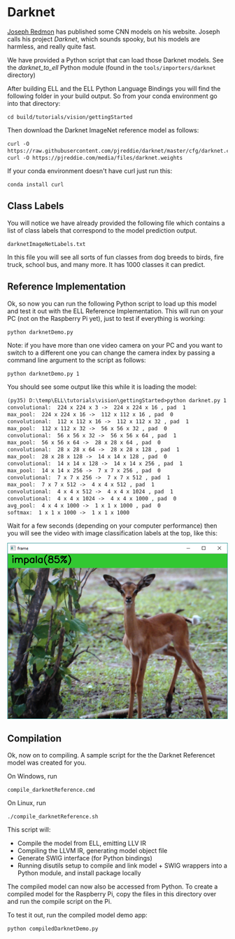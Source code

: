 
# Darknet

[Joseph Redmon](https://pjreddie.com/darknet/) has published some CNN models on his website.
Joseph calls his project *Darknet*, which sounds spooky, but his models are harmless, and really quite fast. 

We have provided a Python script that can load those Darknet models.
See the *darknet_to_ell* Python module (found in the `tools/importers/darknet` directory)

After building ELL and the ELL Python Language Bindings you will find the following folder in your build output.
So from your conda environment go into that directory:

    cd build/tutorials/vision/gettingStarted

Then download the Darknet ImageNet reference model as follows:

    curl -O https://raw.githubusercontent.com/pjreddie/darknet/master/cfg/darknet.cfg
    curl -O https://pjreddie.com/media/files/darknet.weights

If your conda environment doesn't have curl just run this:

    conda install curl

## Class Labels

You will notice we have already provided the following file which contains a list of class labels that correspond to the model prediction output.

    darknetImageNetLabels.txt

In this file you will see all sorts of fun classes from dog breeds to birds, fire truck, school bus, and many more.  It has 1000 classes it can predict.

## Reference Implementation

Ok, so now you can run the following Python script to load up this model and test it out with the ELL Reference Implementation.
This will run on your PC (not on the Raspberry Pi yet), just to test if everything is working:

    python darknetDemo.py

Note: if you have more than one video camera on your PC and you want to switch to a different one you can change the camera index by
passing a command line argument to the script as follows:

    python darknetDemo.py 1

You should see some output like this while it is loading the model:

    (py35) D:\temp\ELL\tutorials\vision\gettingStarted>python darknet.py 1
    convolutional:  224 x 224 x 3 ->  224 x 224 x 16 , pad  1
    max_pool:  224 x 224 x 16 ->  112 x 112 x 16 , pad  0
    convolutional:  112 x 112 x 16 ->  112 x 112 x 32 , pad  1
    max_pool:  112 x 112 x 32 ->  56 x 56 x 32 , pad  0
    convolutional:  56 x 56 x 32 ->  56 x 56 x 64 , pad  1
    max_pool:  56 x 56 x 64 ->  28 x 28 x 64 , pad  0
    convolutional:  28 x 28 x 64 ->  28 x 28 x 128 , pad  1
    max_pool:  28 x 28 x 128 ->  14 x 14 x 128 , pad  0
    convolutional:  14 x 14 x 128 ->  14 x 14 x 256 , pad  1
    max_pool:  14 x 14 x 256 ->  7 x 7 x 256 , pad  0
    convolutional:  7 x 7 x 256 ->  7 x 7 x 512 , pad  1
    max_pool:  7 x 7 x 512 ->  4 x 4 x 512 , pad  1
    convolutional:  4 x 4 x 512 ->  4 x 4 x 1024 , pad  1
    convolutional:  4 x 4 x 1024 ->  4 x 4 x 1000 , pad  0
    avg_pool:  4 x 4 x 1000 ->  1 x 1 x 1000 , pad  0
    softmax:  1 x 1 x 1000 ->  1 x 1 x 1000

Wait for a few seconds (depending on your computer performance) then you will see the video with image
classification labels at the top, like this:

![screenshot](Screenshot.png)

## Compilation

Ok, now on to compiling. A sample script for the the Darknet Referencet model was created for you. 

On Windows, run 

    compile_darknetReference.cmd

On Linux, run

    ./compile_darknetReference.sh

This script will:

* Compile the model from ELL, emitting LLV IR
* Compiling the LLVM IR, generating model object file
* Generate SWIG interface (for Python bindings)
* Running disutils setup to compile and link model + SWIG wrappers into a Python module, and install package locally

The compiled model can now also be accessed from Python. To create a compiled model for the Raspberry Pi, copy the files in this directory over and run the compile script on the Pi.

To test it out, run the compiled model demo app:

    python compiledDarknetDemo.py
